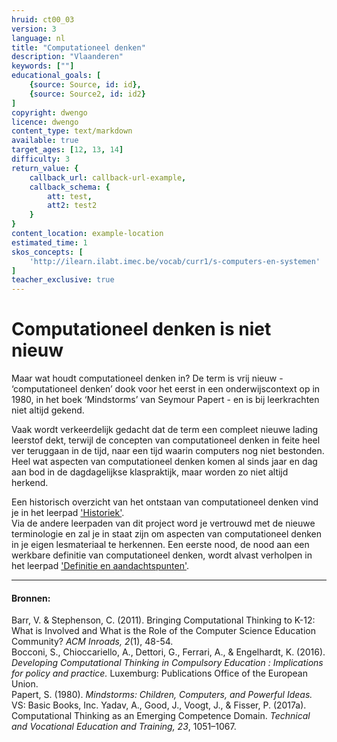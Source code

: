 ```yaml
---
hruid: ct00_03
version: 3
language: nl
title: "Computationeel denken"
description: "Vlaanderen"
keywords: [""]
educational_goals: [
    {source: Source, id: id}, 
    {source: Source2, id: id2}
]
copyright: dwengo
licence: dwengo
content_type: text/markdown
available: true
target_ages: [12, 13, 14]
difficulty: 3
return_value: {
    callback_url: callback-url-example,
    callback_schema: {
        att: test,
        att2: test2
    }
}
content_location: example-location
estimated_time: 1
skos_concepts: [
    'http://ilearn.ilabt.imec.be/vocab/curr1/s-computers-en-systemen'
]
teacher_exclusive: true
---
```


# Computationeel denken is niet nieuw

Maar wat houdt computationeel denken in? De term is vrij nieuw - ‘computationeel denken’ dook voor het eerst in een onderwijscontext op in 1980, in het boek ‘Mindstorms’ van Seymour Papert - en is bij leerkrachten niet altijd gekend. 

<div class="alert alert-box alert-success">
    Vaak wordt verkeerdelijk gedacht dat de term een compleet nieuwe lading leerstof dekt, terwijl de concepten van computationeel denken in feite heel ver teruggaan in de tijd, naar een tijd waarin computers nog niet bestonden. Heel wat aspecten van computationeel denken komen al sinds jaar en dag aan bod in de dagdagelijkse klaspraktijk, maar worden zo niet altijd herkend.
</div>

Een historisch overzicht van het ontstaan van computationeel denken vind je in het leerpad ['Historiek'](https://www.dwengo.org/learning-path.html?hruid=ct7_historiek&language=nl&te=true&source_page=%2Fcomputational_thinking%2F&source_title=%20Computationeel%20Denken#ct_historiek1;nl;3).<br>
Via de andere leerpaden van dit project word je vertrouwd met de nieuwe terminologie en zal je in staat zijn om aspecten van computationeel denken in je eigen lesmateriaal te herkennen.
Een eerste nood, de nood aan een werkbare definitie van computationeel denken, wordt alvast verholpen in het leerpad ['Definitie en aandachtspunten'](https://www.dwengo.org/learning-path.html?hruid=ct2_concreet&language=nl&te=true&source_page=%2Fcomputational_thinking%2F&source_title=%20Computationeel%20Denken#ct_inleiding1;nl;3).

---------------------------------
#### Bronnen:
Barr, V. & Stephenson, C. (2011). Bringing Computational Thinking to K-12: What is Involved and What is the Role of the Computer Science Education Community? *ACM
Inroads, 2*(1), 48-54.<br>
Bocconi, S., Chioccariello, A., Dettori, G., Ferrari, A., & Engelhardt, K. (2016). *Developing Computational Thinking in Compulsory Education : Implications for policy and practice.* Luxemburg: Publications Office of the European Union.<br>
Papert, S. (1980). *Mindstorms: Children, Computers, and Powerful Ideas.* VS: Basic Books, Inc.
Yadav, A., Good, J., Voogt, J., & Fisser, P. (2017a). Computational Thinking as an Emerging Competence Domain. *Technical and Vocational Education and Training, 23*, 1051–1067.
